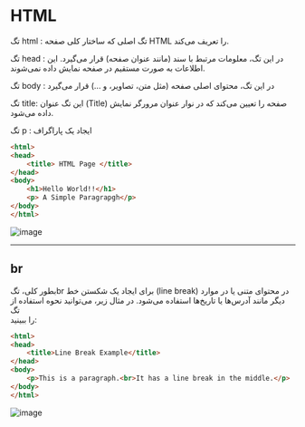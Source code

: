 # HTML

تگ html :  تگ اصلی که ساختار کلی صفحه HTML را تعریف می‌کند.
  
تگ head : در این تگ، معلومات مرتبط با سند (مانند عنوان صفحه) قرار می‌گیرد. این اطلاعات به صورت مستقیم در صفحه نمایش داده نمی‌شوند.

تگ body : در این تگ، محتوای اصلی صفحه (مثل متن، تصاویر، و ...) قرار می‌گیرد

تگ title: این تگ عنوان (Title) صفحه را تعیین می‌کند که در نوار عنوان مرورگر نمایش داده می‌شود.

تگ p : ایجاد یک پاراگراف

```html
<html>
<head>
    <title> HTML Page </title>
</head>
<body>
    <h1>Hello World!!</h1>
    <p> A Simple Paragrapgh</p>
</body>
</html>
```
![image](https://github.com/milad6745/HTML/assets/113288076/88499dbd-d759-4164-9b99-698646cdcc69)

---


## br
بطور کلی، تگbr برای ایجاد یک شکستن خط (line break) در محتوای متنی یا در موارد دیگر مانند آدرس‌ها یا تاریخ‌ها استفاده می‌شود. در مثال زیر، می‌توانید نحوه استفاده از تگ <br> را ببینید:
```html
<html>
<head>
    <title>Line Break Example</title>
</head>
<body>
    <p>This is a paragraph.<br>It has a line break in the middle.</p>
</body>
</html>
```
![image](https://github.com/milad6745/HTML/assets/113288076/1d83451b-8793-4b95-8f06-d26a3298f6d3)


